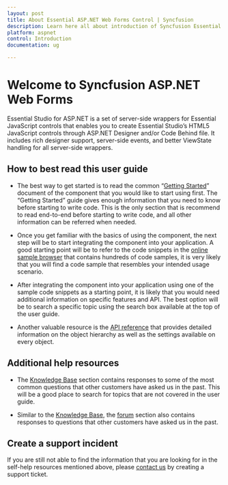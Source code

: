 ```yaml
---
layout: post
title: About Essential ASP.NET Web Forms Control | Syncfusion
description: Learn here all about introduction of Syncfusion Essential ASP.NET Web Forms control, its features, and more.
platform: aspnet
control: Introduction
documentation: ug

---
```

# Welcome to Syncfusion ASP.NET Web Forms

Essential Studio for ASP.NET is a set of server-side wrappers for Essential JavaScript controls that enables you to create Essential Studio’s HTML5 JavaScript controls through ASP.NET Designer and/or Code Behind file. It includes rich designer support, server-side events, and better ViewState handling for all server-side wrappers.

## How to best read this user guide

* The best way to get started is to read the common “[Getting Started](https://help.syncfusion.com/aspnet/getting-started-webforms)” document of the component that you would like to start using first. The “Getting Started” guide gives enough information that you need to know before starting to write code. This is the only section that is recommend to read end-to-end before starting to write code, and all other information can be referred when needed.

* Once you get familiar with the basics of using the component, the next step will be to start integrating the component into your application. A good starting point will be to refer to the code snippets in the [online sample browser](https://asp.syncfusion.com/demos/web/#) that contains hundreds of code samples, it is very likely that you will find a code sample that resembles your intended usage scenario.

* After integrating the component into your application using one of the sample code snippets as a starting point, it is likely that you would need additional information on specific features and API. The best option will be to search a specific topic using the search box available at the top of the user guide.

* Another valuable resource is the [API reference](https://help.syncfusion.com/api/js/global) that provides detailed information on the object hierarchy as well as the settings available on every object.

## Additional help resources

* The [Knowledge Base](https://www.syncfusion.com/kb/aspnet#) section contains responses to some of the most common questions that other customers have asked us in the past. This will be a good place to search for topics that are not covered in the user guide.

* Similar to the [Knowledge Base](https://www.syncfusion.com/kb/aspnet#), the [forum](https://www.syncfusion.com/forums/aspnet#) section also contains responses to questions that other customers have asked us in the past.

## Create a support incident


If you are still not able to find the information that you are looking for in the self-help resources mentioned above, please [contact us](https://internalsupport.bolddesk.com/agent/tickets/create) by creating a support ticket.
